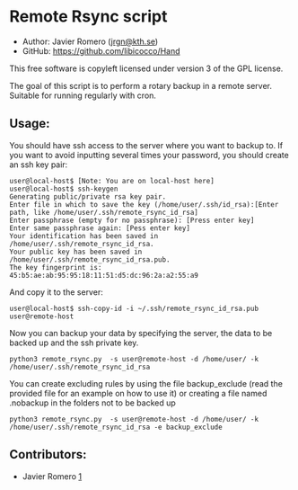Remote Rsync script
==========================================

* Author:    Javier Romero (<jrgn@kth.se>)
* GitHub:    <https://github.com/libicocco/Hand>

This free software is copyleft licensed under version 3 of the GPL license.

The goal of this script is to perform a rotary backup in a remote server.
Suitable for running regularly with cron.

Usage:
------

You should have ssh access to the server where you want to backup to.
If you want to avoid inputting several times your password,
you should create an ssh key pair:

    user@local-host$ [Note: You are on local-host here]
    user@local-host$ ssh-keygen
    Generating public/private rsa key pair.
    Enter file in which to save the key (/home/user/.ssh/id_rsa):[Enter path, like /home/user/.ssh/remote_rsync_id_rsa]
    Enter passphrase (empty for no passphrase): [Press enter key]
    Enter same passphrase again: [Pess enter key]
    Your identification has been saved in /home/user/.ssh/remote_rsync_id_rsa.
    Your public key has been saved in /home/user/.ssh/remote_rsync_id_rsa.pub.
    The key fingerprint is:
    45:b5:ae:ab:95:95:18:11:51:d5:dc:96:2a:a2:55:a9 

And copy it to the server:

    user@local-host$ ssh-copy-id -i ~/.ssh/remote_rsync_id_rsa.pub user@remote-host

Now you can backup your data by specifying the server, the data to be backed up and the ssh private key.
    
    python3 remote_rsync.py  -s user@remote-host -d /home/user/ -k /home/user/.ssh/remote_rsync_id_rsa

You can create excluding rules by using the file backup_exclude (read the provided file for an example on how to use it) or creating a file named .nobackup in the folders not to be backed up

    python3 remote_rsync.py  -s user@remote-host -d /home/user/ -k /home/user/.ssh/remote_rsync_id_rsa -e backup_exclude

Contributors:
-------------

* Javier Romero [1]

[1]: https://github.com/libicocco
